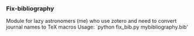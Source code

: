 ### Fix-bibliography

Module for lazy astronomers (me) who use zotero and need to convert journal names to TeX macros
Usage: `python fix_bib.py mybibliography.bib'
